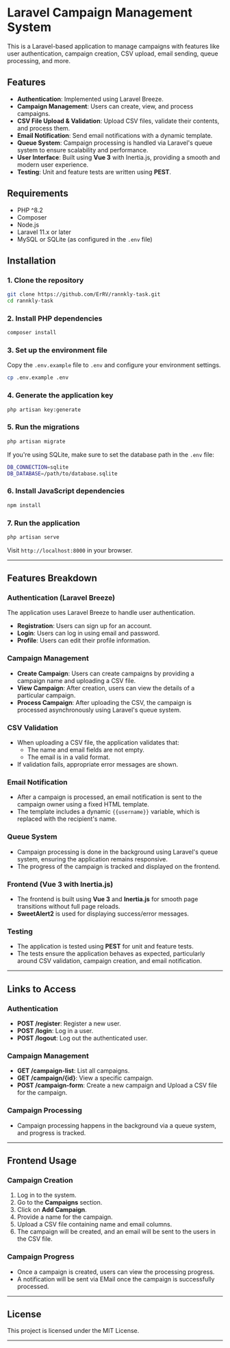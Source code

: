
# Laravel Campaign Management System

This is a Laravel-based application to manage campaigns with features like user authentication, campaign creation, CSV upload, email sending, queue processing, and more.

## Features

- **Authentication**: Implemented using Laravel Breeze.
- **Campaign Management**: Users can create, view, and process campaigns.
- **CSV File Upload & Validation**: Upload CSV files, validate their contents, and process them.
- **Email Notification**: Send email notifications with a dynamic template.
- **Queue System**: Campaign processing is handled via Laravel's queue system to ensure scalability and performance.
- **User Interface**: Built using **Vue 3** with Inertia.js, providing a smooth and modern user experience.
- **Testing**: Unit and feature tests are written using **PEST**.

## Requirements

- PHP ^8.2
- Composer
- Node.js
- Laravel 11.x or later
- MySQL or SQLite (as configured in the `.env` file)

## Installation

### 1. Clone the repository

```bash
git clone https://github.com/ErRV/rannkly-task.git
cd rannkly-task
```

### 2. Install PHP dependencies

```bash
composer install
```

### 3. Set up the environment file

Copy the `.env.example` file to `.env` and configure your environment settings.

```bash
cp .env.example .env
```

### 4. Generate the application key

```bash
php artisan key:generate
```

### 5. Run the migrations

```bash
php artisan migrate
```

If you're using SQLite, make sure to set the database path in the `.env` file:

```bash
DB_CONNECTION=sqlite
DB_DATABASE=/path/to/database.sqlite
```

### 6. Install JavaScript dependencies

```bash
npm install
```

### 7. Run the application

```bash
php artisan serve
```

Visit `http://localhost:8000` in your browser.

---

## Features Breakdown

### **Authentication (Laravel Breeze)**

The application uses Laravel Breeze to handle user authentication.

- **Registration**: Users can sign up for an account.
- **Login**: Users can log in using email and password.
- **Profile**: Users can edit their profile information.

### **Campaign Management**

- **Create Campaign**: Users can create campaigns by providing a campaign name and uploading a CSV file.
- **View Campaign**: After creation, users can view the details of a particular campaign.
- **Process Campaign**: After uploading the CSV, the campaign is processed asynchronously using Laravel's queue system.
  
### **CSV Validation**

- When uploading a CSV file, the application validates that:
  - The name and email fields are not empty.
  - The email is in a valid format.
- If validation fails, appropriate error messages are shown.

### **Email Notification**

- After a campaign is processed, an email notification is sent to the campaign owner using a fixed HTML template.
- The template includes a dynamic `{{username}}` variable, which is replaced with the recipient's name.

### **Queue System**

- Campaign processing is done in the background using Laravel's queue system, ensuring the application remains responsive.
- The progress of the campaign is tracked and displayed on the frontend.

### **Frontend (Vue 3 with Inertia.js)**

- The frontend is built using **Vue 3** and **Inertia.js** for smooth page transitions without full page reloads.
- **SweetAlert2** is used for displaying success/error messages.

### **Testing**

- The application is tested using **PEST** for unit and feature tests.
- The tests ensure the application behaves as expected, particularly around CSV validation, campaign creation, and email notification.

---

## Links to Access

### **Authentication**

- **POST /register**: Register a new user.
- **POST /login**: Log in a user.
- **POST /logout**: Log out the authenticated user.

### **Campaign Management**

- **GET /campaign-list**: List all campaigns.
- **GET /campaign/{id}**: View a specific campaign.
- **POST /campaign-form**: Create a new campaign and Upload a CSV file for the campaign.

### **Campaign Processing**

- Campaign processing happens in the background via a queue system, and progress is tracked.

---

## Frontend Usage

### **Campaign Creation**

1. Log in to the system.
2. Go to the **Campaigns** section.
3. Click on **Add Campaign**.
4. Provide a name for the campaign.
5. Upload a CSV file containing name and email columns.
6. The campaign will be created, and an email will be sent to the users in the CSV file.

### **Campaign Progress**

- Once a campaign is created, users can view the processing progress.
- A notification will be sent via EMail once the campaign is successfully processed.

---

## License

This project is licensed under the MIT License.

---
